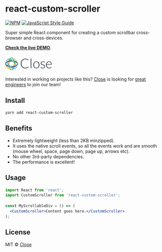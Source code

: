 # react-custom-scroller

[![NPM](https://img.shields.io/npm/v/react-custom-scroller.svg)](https://www.npmjs.com/package/react-custom-scroller) [![JavaScript Style Guide](https://img.shields.io/badge/code%20style-prettier-success)](https://prettier.io)

Super simple React component for creating a custom scrollbar cross-browser and cross-devices.

[**Check the live DEMO**](https://closeio.github.io/react-custom-scroller/).

### <img height="40px" src="./close.svg" />

Interested in working on projects like this? [Close](https://close.com) is looking for [great engineers](https://jobs.close.com) to join our team!

## Install

```bash
yarn add react-custom-scroller
```

## Benefits

- Extremely lightweight (less than 2KB minzipped).
- It uses the native scroll events, so all the events work and are smooth (mouse wheel, space, page down, page up, arrows etc).
- No other 3rd-party dependencies.
- The performance is excellent!

## Usage

```jsx
import React from 'react';
import CustomScroller from 'react-custom-scroller';

const MyScrollableDiv = () => (
  <CustomScroller>Content goes here.</CustomScroller>
);
```

## License

MIT © [Close](https://github.com/closeio)
